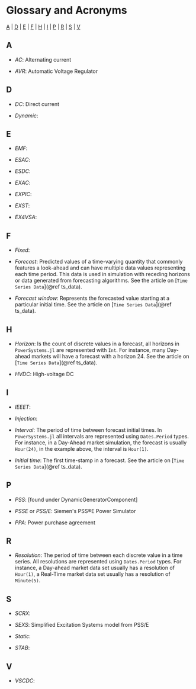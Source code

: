 # Glossary and Acronyms

[A](@ref) | [D](@ref) | [E](@ref) | [F](@ref) | [H](@ref) | [I](@ref) | [P](@ref) | [R](@ref) | [S](@ref) | 
[V](@ref)

## A

* *AC*: Alternating current

* *AVR*: Automatic Voltage Regulator 

## D

* *DC*: Direct current

* *Dynamic*:

## E

* *EMF*: 

* *ESAC*:

* *ESDC*:

* *EXAC*:

* *EXPIC*:

* *EXST*:

* *EX4VSA*:

## F

* *Fixed*: 

* *Forecast*: Predicted values of a time-varying quantity that commonly features
  a look-ahead and can have multiple data values representing each time period.
  This data is used in simulation with receding horizons or data generated from
  forecasting algorithms. See the article on [`Time Series Data`](@ref ts_data). 

* *Forecast window*: Represents the forecasted value starting at a particular initial time.
    See the article on [`Time Series Data`](@ref ts_data).

## H

* *Horizon*: Is the count of discrete values in a forecast, all horizons in `PowerSystems.jl`
  are represented with `Int`. For instance, many Day-ahead markets will have a forecast with a
  horizon 24. See the article on [`Time Series Data`](@ref ts_data).

* *HVDC*: High-voltage DC

## I

* *IEEET*:

* *Injection*: 

* *Interval*: The period of time between forecast initial times. In `PowerSystems.jl` all
  intervals are represented using `Dates.Period` types. For instance, in a Day-Ahead market
  simulation, the forecast is usually `Hour(24)`, in the example above, the
  interval is `Hour(1)`.

* *Initial time*: The first time-stamp in a forecast. See the article on [`Time Series Data`](@ref ts_data).

## P

* *PSS*: [found under DynamicGeneratorComponent]

* *PSSE* or *PSS/E*: Siemen's PSS&reg;E Power Simulator

* *PPA*: Power purchase agreement

## R

* *Resolution*: The period of time between each discrete value in a time series. All resolutions
  are represented using `Dates.Period` types. For instance, a Day-ahead market data set usually
  has a resolution of `Hour(1)`, a Real-Time market data set usually has a resolution of `Minute(5)`. 

## S

* *SCRX*:

* *SEXS*: Simplified Excitation Systems model from PSS/E

* *Static*:  [](@ref)

* *STAB*:

## V

* *VSCDC*: